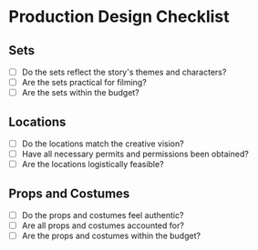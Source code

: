 # Production Design Checklist

## Sets
- [ ] Do the sets reflect the story's themes and characters?
- [ ] Are the sets practical for filming?
- [ ] Are the sets within the budget?

## Locations
- [ ] Do the locations match the creative vision?
- [ ] Have all necessary permits and permissions been obtained?
- [ ] Are the locations logistically feasible?

## Props and Costumes
- [ ] Do the props and costumes feel authentic?
- [ ] Are all props and costumes accounted for?
- [ ] Are the props and costumes within the budget?
